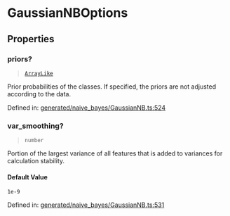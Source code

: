 # GaussianNBOptions

## Properties

### priors?

> [`ArrayLike`](../types/ArrayLike.md)

Prior probabilities of the classes. If specified, the priors are not adjusted according to the data.

Defined in:  [generated/naive\_bayes/GaussianNB.ts:524](https://github.com/transitive-bullshit/scikit-learn-ts/blob/122b3c0/packages/sklearn/src/generated/naive_bayes/GaussianNB.ts#L524)

### var\_smoothing?

> `number`

Portion of the largest variance of all features that is added to variances for calculation stability.

#### Default Value

`1e-9`

Defined in:  [generated/naive\_bayes/GaussianNB.ts:531](https://github.com/transitive-bullshit/scikit-learn-ts/blob/122b3c0/packages/sklearn/src/generated/naive_bayes/GaussianNB.ts#L531)
